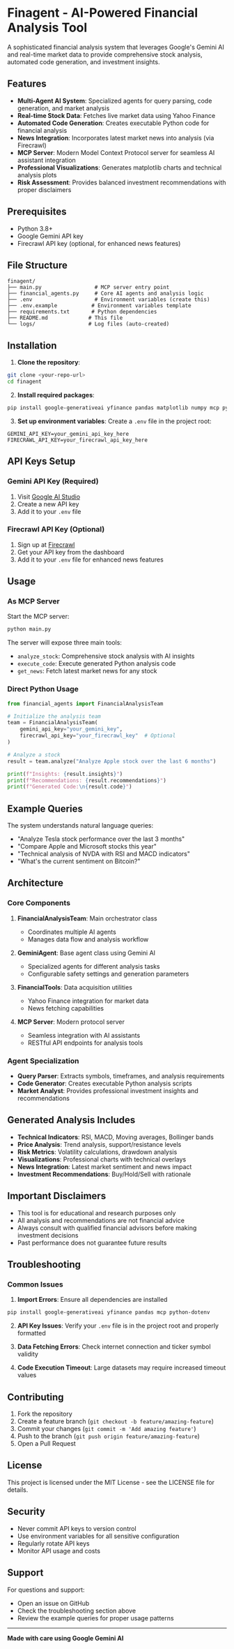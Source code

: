 # Finagent - AI-Powered Financial Analysis Tool

A sophisticated financial analysis system that leverages Google's Gemini AI and real-time market data to provide comprehensive stock analysis, automated code generation, and investment insights.

## Features

- **Multi-Agent AI System**: Specialized agents for query parsing, code generation, and market analysis
- **Real-time Stock Data**: Fetches live market data using Yahoo Finance
- **Automated Code Generation**: Creates executable Python code for financial analysis
- **News Integration**: Incorporates latest market news into analysis (via Firecrawl)
- **MCP Server**: Modern Model Context Protocol server for seamless AI assistant integration
- **Professional Visualizations**: Generates matplotlib charts and technical analysis plots
- **Risk Assessment**: Provides balanced investment recommendations with proper disclaimers

## Prerequisites

- Python 3.8+
- Google Gemini API key
- Firecrawl API key (optional, for enhanced news features)

## File Structure

```
finagent/
├── main.py                 # MCP server entry point
├── financial_agents.py     # Core AI agents and analysis logic
├── .env                    # Environment variables (create this)
├── .env.example           # Environment variables template
├── requirements.txt       # Python dependencies
├── README.md             # This file
└── logs/                 # Log files (auto-created)
```

## Installation

1. **Clone the repository**:
```bash
git clone <your-repo-url>
cd finagent
```

2. **Install required packages**:
```bash
pip install google-generativeai yfinance pandas matplotlib numpy mcp python-dotenv
```

3. **Set up environment variables**:
Create a `.env` file in the project root:
```env
GEMINI_API_KEY=your_gemini_api_key_here
FIRECRAWL_API_KEY=your_firecrawl_api_key_here  
```

## API Keys Setup

### Gemini API Key (Required)
1. Visit [Google AI Studio](https://makersuite.google.com/app/apikey)
2. Create a new API key
3. Add it to your `.env` file

### Firecrawl API Key (Optional)
1. Sign up at [Firecrawl](https://firecrawl.dev)
2. Get your API key from the dashboard
3. Add it to your `.env` file for enhanced news features

## Usage

### As MCP Server

Start the MCP server:
```bash
python main.py
```

The server will expose three main tools:
- `analyze_stock`: Comprehensive stock analysis with AI insights
- `execute_code`: Execute generated Python analysis code
- `get_news`: Fetch latest market news for any stock

### Direct Python Usage

```python
from financial_agents import FinancialAnalysisTeam

# Initialize the analysis team
team = FinancialAnalysisTeam(
    gemini_api_key="your_gemini_key",
    firecrawl_api_key="your_firecrawl_key"  # Optional
)

# Analyze a stock
result = team.analyze("Analyze Apple stock over the last 6 months")

print(f"Insights: {result.insights}")
print(f"Recommendations: {result.recommendations}")
print(f"Generated Code:\n{result.code}")
```

## Example Queries

The system understands natural language queries:

- "Analyze Tesla stock performance over the last 3 months"
- "Compare Apple and Microsoft stocks this year"
- "Technical analysis of NVDA with RSI and MACD indicators"
- "What's the current sentiment on Bitcoin?"

## Architecture

### Core Components

1. **FinancialAnalysisTeam**: Main orchestrator class
   - Coordinates multiple AI agents
   - Manages data flow and analysis workflow

2. **GeminiAgent**: Base agent class using Gemini AI
   - Specialized agents for different analysis tasks
   - Configurable safety settings and generation parameters

3. **FinancialTools**: Data acquisition utilities
   - Yahoo Finance integration for market data
   - News fetching capabilities

4. **MCP Server**: Modern protocol server
   - Seamless integration with AI assistants
   - RESTful API endpoints for analysis tools

### Agent Specialization

- **Query Parser**: Extracts symbols, timeframes, and analysis requirements
- **Code Generator**: Creates executable Python analysis scripts
- **Market Analyst**: Provides professional investment insights and recommendations

## Generated Analysis Includes

- **Technical Indicators**: RSI, MACD, Moving averages, Bollinger bands
- **Price Analysis**: Trend analysis, support/resistance levels
- **Risk Metrics**: Volatility calculations, drawdown analysis
- **Visualizations**: Professional charts with technical overlays
- **News Integration**: Latest market sentiment and news impact
- **Investment Recommendations**: Buy/Hold/Sell with rationale

## Important Disclaimers

- This tool is for educational and research purposes only
- All analysis and recommendations are not financial advice
- Always consult with qualified financial advisors before making investment decisions
- Past performance does not guarantee future results

## Troubleshooting

### Common Issues

1. **Import Errors**: Ensure all dependencies are installed
```bash
pip install google-generativeai yfinance pandas mcp python-dotenv
```

2. **API Key Issues**: Verify your `.env` file is in the project root and properly formatted

3. **Data Fetching Errors**: Check internet connection and ticker symbol validity

4. **Code Execution Timeout**: Large datasets may require increased timeout values

## Contributing

1. Fork the repository
2. Create a feature branch (`git checkout -b feature/amazing-feature`)
3. Commit your changes (`git commit -m 'Add amazing feature'`)
4. Push to the branch (`git push origin feature/amazing-feature`)
5. Open a Pull Request

## License

This project is licensed under the MIT License - see the LICENSE file for details.

## Security

- Never commit API keys to version control
- Use environment variables for all sensitive configuration
- Regularly rotate API keys
- Monitor API usage and costs

## Support

For questions and support:
- Open an issue on GitHub
- Check the troubleshooting section above
- Review the example queries for proper usage patterns

---

**Made with care using Google Gemini AI**
